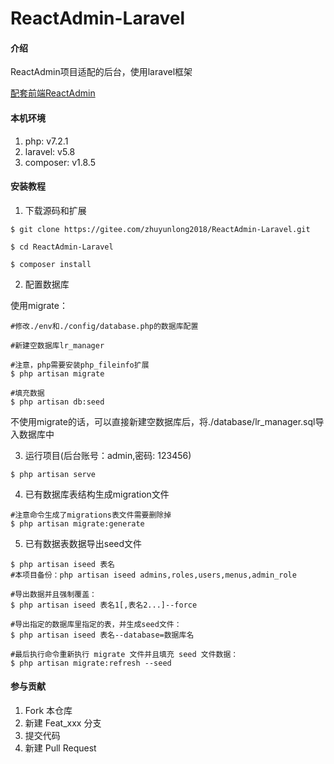# ReactAdmin-Laravel

#### 介绍
ReactAdmin项目适配的后台，使用laravel框架

[配套前端ReactAdmin](https://gitee.com/zhuyunlong2018/ReactAdmin)

#### 本机环境

1. php: v7.2.1
2. laravel: v5.8
3. composer: v1.8.5

#### 安装教程
1. 下载源码和扩展
```shell
$ git clone https://gitee.com/zhuyunlong2018/ReactAdmin-Laravel.git

$ cd ReactAdmin-Laravel

$ composer install
```
2. 配置数据库

使用migrate：
```shell
#修改./env和./config/database.php的数据库配置

#新建空数据库lr_manager

#注意，php需要安装php_fileinfo扩展
$ php artisan migrate

#填充数据
$ php artisan db:seed

```
不使用migrate的话，可以直接新建空数据库后，将./database/lr_manager.sql导入数据库中


3. 运行项目(后台账号：admin,密码: 123456)

```shell
$ php artisan serve
```


4. 已有数据库表结构生成migration文件
```shell
#注意命令生成了migrations表文件需要删除掉
$ php artisan migrate:generate
```

5. 已有数据表数据导出seed文件
```shell
$ php artisan iseed 表名
#本项目备份：php artisan iseed admins,roles,users,menus,admin_role

#导出数据并且强制覆盖：
$ php artisan iseed 表名1[,表名2...]--force

#导出指定的数据库里指定的表，并生成seed文件：
$ php artisan iseed 表名--database=数据库名

#最后执行命令重新执行 migrate 文件并且填充 seed 文件数据：
$ php artisan migrate:refresh --seed
```

#### 参与贡献

1. Fork 本仓库
2. 新建 Feat_xxx 分支
3. 提交代码
4. 新建 Pull Request
